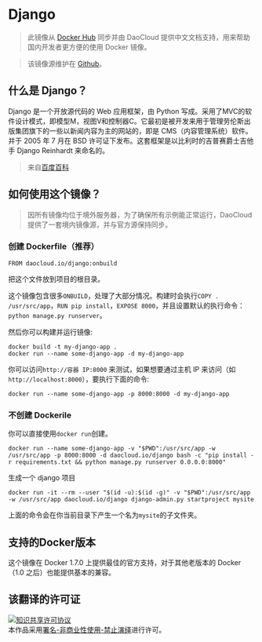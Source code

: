 # Django

> 此镜像从 [Docker Hub](https://registry.hub.docker.com/_/django/) 同步并由 DaoCloud 提供中文文档支持，用来帮助国内开发者更方便的使用 Docker 镜像。

> 该镜像源维护在 [Github](https://github.com/docker-library/official-images/blob/master/library/django)。

## 什么是 Django？

Django 是一个开放源代码的 Web 应用框架，由 Python 写成。采用了MVC的软件设计模式，即模型M，视图V和控制器C。它最初是被开发来用于管理劳伦斯出版集团旗下的一些以新闻内容为主的网站的，即是 CMS（内容管理系统）软件。并于 2005 年 7 月在 BSD 许可证下发布。这套框架是以比利时的吉普赛爵士吉他手 Django Reinhardt 来命名的。

> 来自[百度百科](http://baike.baidu.com/subview/962167/9372788.htm)


## 如何使用这个镜像？

> 因所有镜像均位于境外服务器，为了确保所有示例能正常运行，DaoCloud 提供了一套境内镜像源，并与官方源保持同步。

### 创建 Dockerfile（推荐）

```
FROM daocloud.io/django:onbuild
```

把这个文件放到项目的根目录。

这个镜像包含很多`ONBUILD`，处理了大部分情况。构建时会执行`COPY . /usr/src/app`，`RUN pip install`，`EXPOSE 8000`，并且设置默认的执行命令：`python manage.py runserver`。

然后你可以构建并运行镜像:

```
docker build -t my-django-app .
docker run --name some-django-app -d my-django-app
```

你可以访问`http://容器 IP:8000` 来测试，如果想要通过主机 IP 来访问（如 `http://localhost:8000`），要执行下面的命令:

```
docker run --name some-django-app -p 8000:8000 -d my-django-app
```

### 不创建 Dockerile

你可以直接使用`docker run`创建。

```
docker run --name some-django-app -v "$PWD":/usr/src/app -w /usr/src/app -p 8000:8000 -d daocloud.io/django bash -c "pip install -r requirements.txt && python manage.py runserver 0.0.0.0:8000"
```

生成一个 django 项目

```
docker run -it --rm --user "$(id -u):$(id -g)" -v "$PWD":/usr/src/app -w /usr/src/app daocloud.io/django django-admin.py startproject mysite
```
上面的命令会在你当前目录下产生一个名为`mysite`的子文件夹。

## 支持的Docker版本

这个镜像在 Docker 1.7.0 上提供最佳的官方支持，对于其他老版本的 Docker（1.0 之后）也能提供基本的兼容。

## 该翻译的许可证

<a rel="license" href="http://creativecommons.org/licenses/by-nc-nd/4.0/"><img alt="知识共享许可协议" style="border-width:0" src="https://i.creativecommons.org/l/by-nc-nd/4.0/80x15.png" /></a><br />本作品采用<a rel="license" href="http://creativecommons.org/licenses/by-nc-nd/4.0/">署名-非商业性使用-禁止演绎</a>进行许可。

